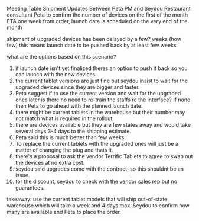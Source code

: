 Meeting Table Shipment Updates
Between Peta PM and Seydou Restaurant consultant 
Peta to confirm the number of devices on the first of the month
ETA one week from order, launch date is scheduled on the very end of the month

shipment of upgraded devices has been delayed by a few? weeks (how few)
this means launch date to be pushed back by at least few weeks 

what are the options based on this scenario?
1. if launch date isn't yet finalized theres an option to push it back so you can launch with the new devices.
2. the current tablet versions are just fine but seydou insist to wait for the upgraded devices since they are bigger and faster.
3. Peta suggest if to use the current version and wait for the upgraded ones later is there no need to re-train the staffs re the interface? If none then Peta to go ahead with the planned launch date.
4. there might be current tablets in the warehouse but their number may not match what is required in the rollout.
5. there are devices available but they are few states away and would take several days 3-4 days to the shipping estimate.
6. Peta said this is much better than few weeks.
7. To replace the current tablets with the upgraded ones will just be a matter of changing the plug and thats it.
8. there's a proposal to ask the vendor Terrific Tablets to agree to swap out the devices at no extra cost.
9. seydou said upgrades come with the contract, so this shouldnt be an issue.
10. for the discount, seydou to check with the vendor sales rep but no guarantees.

takeaway: use the current tablet models that will ship out-of-state warehouse which will take a week and 4 days max. Seydou to confirm how many are available and Peta to place the order.